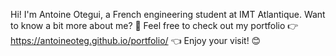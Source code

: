 Hi! I'm Antoine Otegui, a French engineering student at IMT Atlantique.
Want to know a bit more about me? 🤔
Feel free to check out my portfolio 👉 https://antoineoteg.github.io/portfolio/ 👈
Enjoy your visit! 😊
